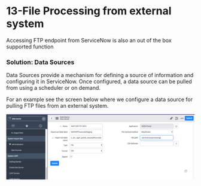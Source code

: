 # 13-File Processing from external system
Accessing FTP endpoint from ServiceNow is also an out of the box supported function

### Solution: Data Sources
Data Sources provide a mechanism for defining a source of information and configuring it in ServiceNow. Once configured, a data source can be pulled from
using a scheduler or on demand.

For an example see the screen below where we configure a data source for pulling FTP files from an external system.

![Step](https://github.com/jamesnyika/SNOWUseCases/raw/master/images/FTP.png)
